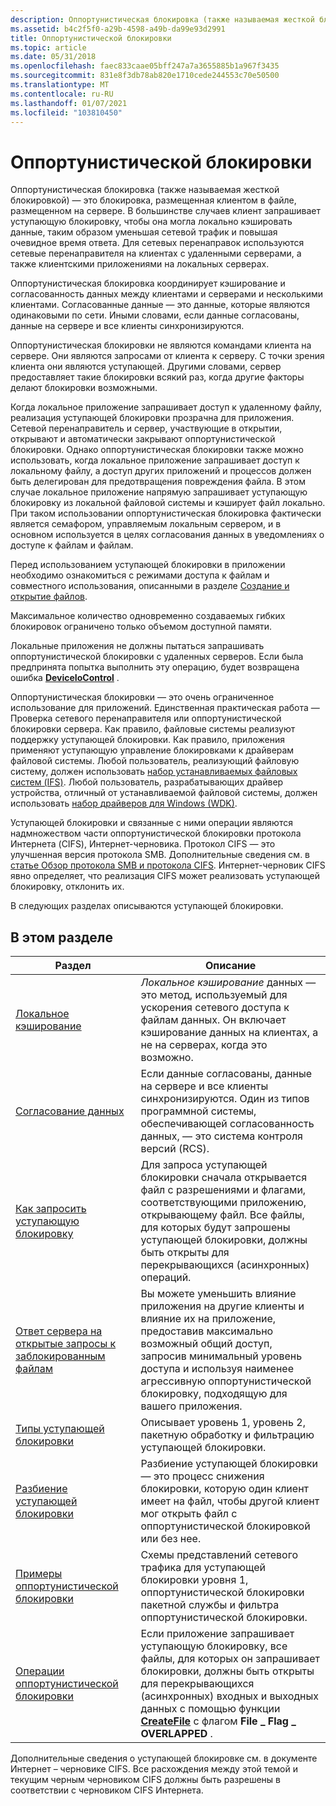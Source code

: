 ```yaml
---
description: Оппортунистическая блокировка (также называемая жесткой блокировкой) — это блокировка, размещенная клиентом в файле, размещенном на сервере.
ms.assetid: b4c2f5f0-a29b-4598-a49b-da99e93d2991
title: Оппортунистической блокировки
ms.topic: article
ms.date: 05/31/2018
ms.openlocfilehash: faec833caae05bff247a7a3655885b1a967f3435
ms.sourcegitcommit: 831e8f3db78ab820e1710cede244553c70e50500
ms.translationtype: MT
ms.contentlocale: ru-RU
ms.lasthandoff: 01/07/2021
ms.locfileid: "103810450"
---
```

# <a name="opportunistic-locks"></a>Оппортунистической блокировки

Оппортунистическая блокировка (также называемая жесткой блокировкой) — это блокировка, размещенная клиентом в файле, размещенном на сервере. В большинстве случаев клиент запрашивает уступающую блокировку, чтобы она могла локально кэшировать данные, таким образом уменьшая сетевой трафик и повышая очевидное время ответа. Для сетевых перенаправок используются сетевые перенаправителя на клиентах с удаленными серверами, а также клиентскими приложениями на локальных серверах.

Оппортунистическая блокировка координирует кэширование и согласованность данных между клиентами и серверами и несколькими клиентами. Согласованные данные — это данные, которые являются одинаковыми по сети. Иными словами, если данные согласованы, данные на сервере и все клиенты синхронизируются.

Оппортунистическая блокировки не являются командами клиента на сервере. Они являются запросами от клиента к серверу. С точки зрения клиента они являются уступающей. Другими словами, сервер предоставляет такие блокировки всякий раз, когда другие факторы делают блокировки возможными.

Когда локальное приложение запрашивает доступ к удаленному файлу, реализация уступающей блокировки прозрачна для приложения. Сетевой перенаправитель и сервер, участвующие в открытии, открывают и автоматически закрывают оппортунистической блокировки. Однако оппортунистическая блокировки также можно использовать, когда локальное приложение запрашивает доступ к локальному файлу, а доступ других приложений и процессов должен быть делегирован для предотвращения повреждения файла. В этом случае локальное приложение напрямую запрашивает уступающую блокировку из локальной файловой системы и кэширует файл локально. При таком использовании оппортунистическая блокировка фактически является семафором, управляемым локальным сервером, и в основном используется в целях согласования данных в уведомлениях о доступе к файлам и файлам.

Перед использованием уступающей блокировки в приложении необходимо ознакомиться с режимами доступа к файлам и совместного использования, описанными в разделе [Создание и открытие файлов](creating-and-opening-files.md).

Максимальное количество одновременно создаваемых гибких блокировок ограничено только объемом доступной памяти.

Локальные приложения не должны пытаться запрашивать оппортунистической блокировки с удаленных серверов. Если была предпринята попытка выполнить эту операцию, будет возвращена ошибка [**DeviceIoControl**](/windows/desktop/api/ioapiset/nf-ioapiset-deviceiocontrol) .

Оппортунистическая блокировки — это очень ограниченное использование для приложений. Единственная практическая работа — Проверка сетевого перенаправителя или оппортунистической блокировки сервера. Как правило, файловые системы реализуют поддержку уступающей блокировки. Как правило, приложения применяют уступающую управление блокировками к драйверам файловой системы. Любой пользователь, реализующий файловую систему, должен использовать [набор устанавливаемых файловых систем (IFS)](https://www.microsoft.com/whdc/devtools/ifskit/default.mspx). Любой пользователь, разрабатывающих драйвер устройства, отличный от устанавливаемой файловой системы, должен использовать [набор драйверов для Windows (WDK)](https://www.microsoft.com/?ref=go).

Уступающей блокировки и связанные с ними операции являются надмножеством части оппортунистической блокировки протокола Интернета (CIFS), Интернет-черновика. Протокол CIFS — это улучшенная версия протокола SMB. Дополнительные сведения см. в [статье Обзор протокола SMB и протокола CIFS](microsoft-smb-protocol-and-cifs-protocol-overview.md). Интернет-черновик CIFS явно определяет, что реализация CIFS может реализовать уступающей блокировку, отклонить их.

В следующих разделах описываются уступающей блокировки.

## <a name="in-this-section"></a>В этом разделе



| Раздел                                                                                                               | Описание                                                                                                                                                                                                                                                                                       |
|---------------------------------------------------------------------------------------------------------------------|---------------------------------------------------------------------------------------------------------------------------------------------------------------------------------------------------------------------------------------------------------------------------------------------------|
| [Локальное кэширование](local-caching.md)<br/>                                                                       | *Локальное кэширование* данных — это метод, используемый для ускорения сетевого доступа к файлам данных. Он включает кэширование данных на клиентах, а не на серверах, когда это возможно.<br/>                                                                                                                           |
| [Согласование данных](data-coherency.md)<br/>                                                                     | Если данные согласованы, данные на сервере и все клиенты синхронизируются. Один из типов программной системы, обеспечивающей согласованность данных, — это система контроля версий (RCS).<br/>                                                                                                              |
| [Как запросить уступающую блокировку](how-to-request-an-opportunistic-lock.md)<br/>                         | Для запроса уступающей блокировки сначала открывается файл с разрешениями и флагами, соответствующими приложению, открывающему файл. Все файлы, для которых будут запрошены уступающей блокировки, должны быть открыты для перекрывающихся (асинхронных) операций.<br/>                                |
| [Ответ сервера на открытые запросы к заблокированным файлам](server-response-to-open-requests-on-locked-files.md)<br/> | Вы можете уменьшить влияние приложения на другие клиенты и влияние их на приложение, предоставив максимально возможный общий доступ, запросив минимальный уровень доступа и используя наименее агрессивную оппортунистической блокировку, подходящую для вашего приложения.<br/> |
| [Типы уступающей блокировки](types-of-opportunistic-locks.md)<br/>                                         | Описывает уровень 1, уровень 2, пакетную обработку и фильтрацию уступающей блокировки.<br/>                                                                                                                                                                                                                     |
| [Разбиение уступающей блокировки](breaking-opportunistic-locks.md)<br/>                                         | Разбиение уступающей блокировки — это процесс снижения блокировки, которую один клиент имеет на файл, чтобы другой клиент мог открыть файл с оппортунистической блокировкой или без нее.<br/>                                                                                                     |
| [Примеры оппортунистической блокировки](opportunistic-lock-examples.md)<br/>                                           | Схемы представлений сетевого трафика для уступающей блокировки уровня 1, оппортунистической блокировки пакетной службы и фильтра оппортунистической блокировки.<br/>                                                                                                                                                       |
| [Операции оппортунистической блокировки](opportunistic-lock-operations.md)<br/>                                       | Если приложение запрашивает уступающую блокировку, все файлы, для которых он запрашивает блокировки, должны быть открыты для перекрывающихся (асинхронных) входных и выходных данных с помощью функции [**CreateFile**](/windows/desktop/api/FileAPI/nf-fileapi-createfilea) с флагом **File \_ Flag \_ OVERLAPPED** .<br/>                                   |



 

Дополнительные сведения о уступающей блокировке см. в документе Интернет – черновике CIFS. Все расхождения между этой темой и текущим черным черновиком CIFS должны быть разрешены в соответствии с черновиком CIFS Интернета.

 

